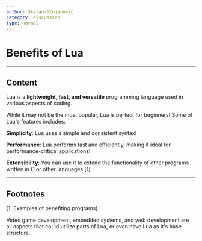 ```yaml
---
author: Stefan-Stojanovic
category: discussion
type: normal
---
```


# Benefits of Lua

---
## Content

Lua is a **lightweight, fast, and versatile** programming language used in various aspects of coding. 

While it may not be the most popular, Lua is perfect for beginners! Some of Lua's features includes:

**Simplicity**: Lua uses a simple and consistent syntax!

**Performance**: Lua performs fast and efficiently, making it ideal for performance-critical applications!

**Extensibility**: You can use it to extend the functionality of other programs written in C or other languages [1].  

---

## Footnotes

[1: Examples of benefiting programs]

Video game development, embedded systems, and web development are all aspects that could utilize parts of Lua, or even have Lua as it's base structure.